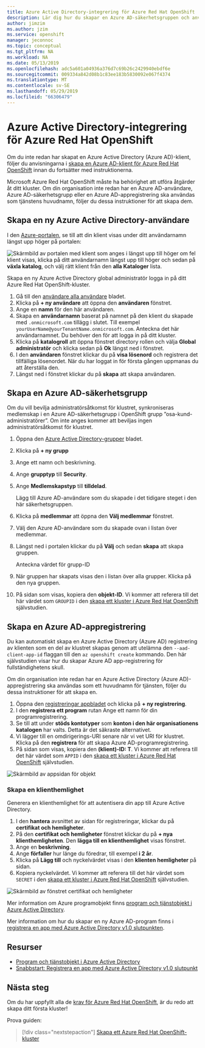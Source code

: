 ```yaml
---
title: Azure Active Directory-integrering för Azure Red Hat OpenShift | Microsoft Docs
description: Lär dig hur du skapar en Azure AD-säkerhetsgruppen och användare för att testa appar i Microsoft Azure Red Hat OpenShift-klustret.
author: jimzim
ms.author: jzim
ms.service: openshift
manager: jeconnoc
ms.topic: conceptual
ms.tgt_pltfrm: NA
ms.workload: NA
ms.date: 05/13/2019
ms.openlocfilehash: adc5a601a04936a376d7c69b26c2429940ebdf6e
ms.sourcegitcommit: 009334a842d08b1c83ee183b5830092e067f4374
ms.translationtype: MT
ms.contentlocale: sv-SE
ms.lasthandoff: 05/29/2019
ms.locfileid: "66306479"
---
```

# <a name="azure-active-directory-integration-for-azure-red-hat-openshift"></a>Azure Active Directory-integrering för Azure Red Hat OpenShift

Om du inte redan har skapat en Azure Active Directory (Azure AD)-klient, följer du anvisningarna i [skapa en Azure AD-klient för Azure Red Hat OpenShift](howto-create-tenant.md) innan du fortsätter med instruktionerna.

Microsoft Azure Red Hat OpenShift måste ha behörighet att utföra åtgärder åt ditt kluster. Om din organisation inte redan har en Azure AD-användare, Azure AD-säkerhetsgrupp eller en Azure AD-appregistrering ska användas som tjänstens huvudnamn, följer du dessa instruktioner för att skapa dem.

## <a name="create-a-new-azure-active-directory-user"></a>Skapa en ny Azure Active Directory-användare

I den [Azure-portalen](https://portal.azure.com), se till att din klient visas under ditt användarnamn längst upp höger på portalen:

![Skärmbild av portalen med klient som anges i längst upp till höger](./media/howto-create-tenant/tenant-callout.png) om fel klient visas, klicka på ditt användarnamn längst upp till höger och sedan på **växla katalog**, och välj rätt klient från den **alla Kataloger** lista.

Skapa en ny Azure Active Directory global administratör logga in på ditt Azure Red Hat OpenShift-kluster.

1. Gå till den [användare alla användare](https://portal.azure.com/#blade/Microsoft_AAD_IAM/UsersManagementMenuBlade/AllUsers) bladet.
2. Klicka på **+ ny användare** att öppna den **användaren** fönstret.
3. Ange en **namn** för den här användaren.
4. Skapa en **användarnamn** baserat på namnet på den klient du skapade med `.onmicrosoft.com` tillägg i slutet. Till exempel `yourUserName@yourTenantName.onmicrosoft.com`. Anteckna det här användarnamnet. Du behöver den för att logga in på ditt kluster.
5. Klicka på **katalogroll** att öppna fönstret directory rollen och välja **Global administratör** och klicka sedan på **Ok** längst ned i fönstret.
6. I den **användaren** fönstret klickar du på **visa lösenord** och registrera det tillfälliga lösenordet. När du har loggat in för första gången uppmanas du att återställa den.
7. Längst ned i fönstret klickar du på **skapa** att skapa användaren.

## <a name="create-an-azure-ad-security-group"></a>Skapa en Azure AD-säkerhetsgrupp

Om du vill bevilja administratörsåtkomst för klustret, synkroniseras medlemskap i en Azure AD-säkerhetsgrupp i OpenShift grupp ”osa-kund-administratörer”. Om inte anges kommer att beviljas ingen administratörsåtkomst för klustret.

1. Öppna den [Azure Active Directory-grupper](https://portal.azure.com/#blade/Microsoft_AAD_IAM/GroupsManagementMenuBlade/AllGroups) bladet.
2. Klicka på **+ ny grupp**
3. Ange ett namn och beskrivning.
4. Ange **grupptyp** till **Security**.
5. Ange **Medlemskapstyp** till **tilldelad**.

    Lägg till Azure AD-användare som du skapade i det tidigare steget i den här säkerhetsgruppen.

6. Klicka på **medlemmar** att öppna den **Välj medlemmar** fönstret.
7. Välj den Azure AD-användare som du skapade ovan i listan över medlemmar.
8. Längst ned i portalen klickar du på **Välj** och sedan **skapa** att skapa gruppen.

    Anteckna värdet för grupp-ID

9. När gruppen har skapats visas den i listan över alla grupper. Klicka på den nya gruppen.
10. På sidan som visas, kopiera den **objekt-ID**. Vi kommer att referera till det här värdet som `GROUPID` i den [skapa ett kluster i Azure Red Hat OpenShift](tutorial-create-cluster.md) självstudien.

## <a name="create-an-azure-ad-app-registration"></a>Skapa en Azure AD-appregistrering

Du kan automatiskt skapa en Azure Active Directory (Azure AD) registrering av klienten som en del av klustret skapas genom att utelämna den `--aad-client-app-id` flaggan till den `az openshift create` kommando. Den här självstudien visar hur du skapar Azure AD app-registrering för fullständighetens skull.

Om din organisation inte redan har en Azure Active Directory (Azure AD)-appregistrering ska användas som ett huvudnamn för tjänsten, följer du dessa instruktioner för att skapa en.

1. Öppna den [registreringar appbladet](https://portal.azure.com/#blade/Microsoft_AAD_IAM/ActiveDirectoryMenuBlade/RegisteredAppsPreview) och klicka på **+ ny registrering**.
2. I den **registrera ett program** rutan Ange ett namn för din programregistrering.
3. Se till att under **stöds kontotyper** som **konton i den här organisationens katalogen** har valts. Detta är det säkraste alternativet.
4. Vi lägger till en omdirigerings-URI senare när vi vet URI för klustret. Klicka på den **registrera** för att skapa Azure AD-programregistrering.
5. På sidan som visas, kopiera den **(klient)-ID: T**. Vi kommer att referera till det här värdet som `APPID` i den [skapa ett kluster i Azure Red Hat OpenShift](tutorial-create-cluster.md) självstudien.

![Skärmbild av appsidan för objekt](./media/howto-create-tenant/get-app-id.png)

### <a name="create-a-client-secret"></a>Skapa en klienthemlighet

Generera en klienthemlighet för att autentisera din app till Azure Active Directory.

1. I den **hantera** avsnittet av sidan för registreringar, klickar du på **certifikat och hemligheter**.
2. På den **certifikat och hemligheter** fönstret klickar du på **+ nya klienthemligheten**.  Den **lägga till en klienthemlighet** visas fönstret.
3. Ange en **beskrivning**.
4. Ange **förfaller** hur länge du föredrar, till exempel **i 2 år**.
5. Klicka på **Lägg till** och nyckelvärdet visas i den **klienten hemligheter** på sidan.
6. Kopiera nyckelvärdet. Vi kommer att referera till det här värdet som `SECRET` i den [skapa ett kluster i Azure Red Hat OpenShift](tutorial-create-cluster.md) självstudien.
 
![Skärmbild av fönstret certifikat och hemligheter](./media/howto-create-tenant/create-key.png)
 
Mer information om Azure programobjekt finns [program och tjänstobjekt i Azure Active Directory](https://docs.microsoft.com/azure/active-directory/develop/app-objects-and-service-principals).

Mer information om hur du skapar en ny Azure AD-program finns i [registrera en app med Azure Active Directory v1.0 slutpunkten](https://docs.microsoft.com/azure/active-directory/develop/quickstart-v1-add-azure-ad-app).

## <a name="resources"></a>Resurser

* [Program och tjänstobjekt i Azure Active Directory](https://docs.microsoft.com/azure/active-directory/develop/app-objects-and-service-principals)  
* [Snabbstart: Registrera en app med Azure Active Directory v1.0 slutpunkt](https://docs.microsoft.com/azure/active-directory/develop/quickstart-v1-add-azure-ad-app)  

## <a name="next-steps"></a>Nästa steg

Om du har uppfyllt alla de [krav för Azure Red Hat OpenShift](howto-setup-environment.md), är du redo att skapa ditt första kluster!

Prova guiden:
> [!div class="nextstepaction"]
> [Skapa ett Azure Red Hat OpenShift-kluster](tutorial-create-cluster.md)
